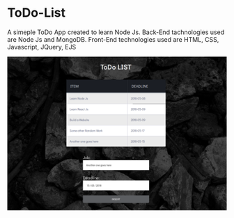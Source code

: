# ToDo-List

A simeple ToDo App created to learn Node Js. Back-End tachnologies used are Node Js and MongoDB. Front-End technologies used are HTML, CSS, Javascript, JQuery, EJS 

![scr1](https://github.com/dumbape/ToDo-List/blob/master/todo.png?raw=true)
